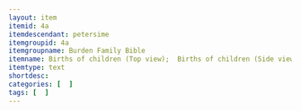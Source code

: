 ```yaml
---
layout: item
itemid: 4a
itemdescendant: petersime
itemgroupid: 4a
itemgroupname: Burden Family Bible
itemname: Births of children (Top view);  Births of children (Side view); Births of children (Upside down view); Mr. Henry Burden ... Marriage; Deaths; Family Register; Births (full page); Deaths; Marriages; Deaths-shadow on page; Burden Family Bible; Insert-front-"National Anthem"; Insert-back-"Where to Look"; Insert-"A Poor Pilgrim"; Insert-Folded letter, 5-8; Insert-"The Bishops of the A,M.E Church; Worn edges of spine
itemtype: text
shortdesc: 
categories: [  ]
tags: [  ]
---
```







